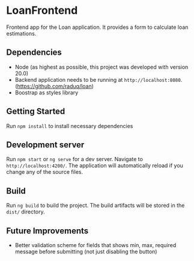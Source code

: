 # LoanFrontend

Frontend app for the Loan application.
It provides a form to calculate loan estimations.

## Dependencies

- Node (as highest as possible, this project was developed with version 20.0)
- Backend application needs to be running at `http://localhost:8080`. (https://github.com/raduq/loan)
- Boostrap as styles library

## Getting Started

Run `npm install` to install necessary dependencies

## Development server

Run `npm start` or `ng serve` for a dev server.
Navigate to `http://localhost:4200/`. 
The application will automatically reload if you change any of the source files.

## Build

Run `ng build` to build the project. The build artifacts will be stored in the `dist/` directory.

## Future Improvements

- Better validation scheme for fields that shows min, max, required message before submitting (not just disabling the button)
